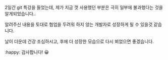 2일간 git 특강을 들었는데, 제가 지금 껏 사용했던 부분은 극히 일부에 불과했다는 것을 알게되었습니다..

알려주신 내용을 토대로 협업을 두려워 하지 않는 개발자로 성장하게 될 수 있을것 같습니다.

날이 더운데 건강 조심하시고, 후에 더 성장한 모습으로 다시 뵈었으면 좋겠습니다.

:happy: 감사합니다! :grinning:




